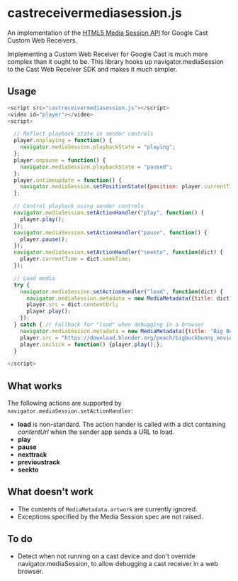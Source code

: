# castreceivermediasession.js
An implementation of the [HTML5 Media Session API](https://developer.mozilla.org/en-US/docs/Web/API/Media_Session_API) for Google Cast Custom Web Receivers.

Implementing a Custom Web Receiver for Google Cast is much more complex than it ought to be. This library hooks up navigator.mediaSession to the Cast Web Receiver SDK and makes it much simpler.

## Usage
``` javascript
<script src="castreceivermediasession.js"></script>
<video id="player"></video>
<script>

  // Reflect playback state in sender controls
  player.onplaying = function() {
    navigator.mediaSession.playbackState = "playing";
  };
  player.onpause = function() {
    navigator.mediaSession.playbackState = "paused";
  };
  player.ontimeupdate = function() {
    navigator.mediaSession.setPositionState({position: player.currentTime, duration: player.duration});
  };

  // Control playback using sender controls
  navigator.mediaSession.setActionHandler("play", function() {
    player.play();
  });
  navigator.mediaSession.setActionHandler("pause", function() {
    player.pause();
  });
  navigator.mediaSession.setActionHandler("seekto", function(dict) {
    player.currentTime = dict.seekTime;
  });

  // Load media
  try {
    navigator.mediaSession.setActionHandler("load", function(dict) {
      navigator.mediaSession.metadata = new MediaMetadata({title: dict.contentUrl});
      player.src = dict.contentUrl;
      player.play();
    });
  } catch { // Fallback for "load" when debugging in a browser
    navigator.mediaSession.metadata = new MediaMetadata({title: "Big Buck Bunny"});
    player.src = "https://download.blender.org/peach/bigbuckbunny_movies/BigBuckBunny_320x180.mp4";
    player.onclick = function() {player.play();};
  }

</script>
```

## What works
The following actions are supported by ```navigator.mediaSession.setActionHandler```:
* **load** is non-standard. The action hander is called with a dict containing *contentUrl* when the sender app sends a URL to load.
* **play**
* **pause**
* **nexttrack**
* **previoustrack**
* **seekto**

## What doesn't work
* The contents of ```MediaMetadata.artwork``` are currently ignored.
* Exceptions specified by the Media Session spec are not raised.

## To do
* Detect when not running on a cast device and don't override navigator.mediaSession, to allow debugging a cast receiver in a web browser.
